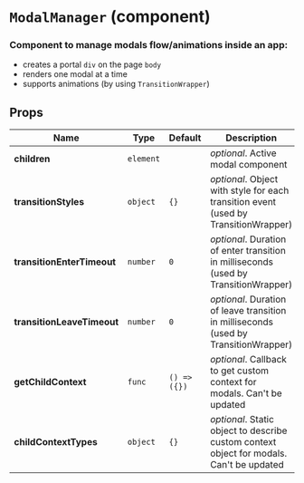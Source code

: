 `ModalManager` (component)
==========================

### Component to manage modals flow/animations inside an app:
- creates a portal `div` on the page `body`
- renders one modal at a time
- supports animations (by using `TransitionWrapper`)

Props
-----

|Name|Type|Default|Description
|----|----|-------|-----------
|**children**|<code>element</code>||*optional*. Active modal component
|**transitionStyles**|<code>object</code>|`{}`|*optional*. Object with style for each transition event (used by TransitionWrapper)
|**transitionEnterTimeout**|<code>number</code>|`0`|*optional*. Duration of enter transition in milliseconds (used by TransitionWrapper)
|**transitionLeaveTimeout**|<code>number</code>|`0`|*optional*. Duration of leave transition in milliseconds (used by TransitionWrapper)
|**getChildContext**|<code>func</code>|`() => ({})`|*optional*. Callback to get custom context for modals. Can't be updated
|**childContextTypes**|<code>object</code>|`{}`|*optional*. Static object to describe custom context object for modals. Can't be updated